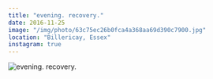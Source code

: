 ```yaml
---
title: "evening. recovery."
date: 2016-11-25
image: "/img/photo/63c75ec26b0fca4a368aa69d390c7900.jpg"
location: "Billericay, Essex"
instagram: true
---
```


![evening. recovery.](/img/photo/63c75ec26b0fca4a368aa69d390c7900.jpg)
